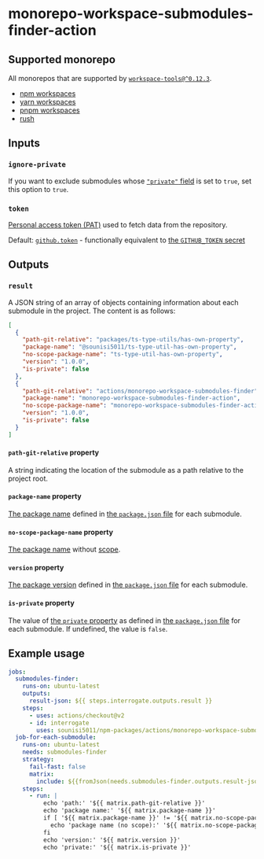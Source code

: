 # monorepo-workspace-submodules-finder-action

## Supported monorepo

All monorepos that are supported by [`workspace-tools@^0.12.3`](https://github.com/microsoft/workspace-tools).

* [npm workspaces](https://docs.npmjs.com/cli/v7/using-npm/workspaces)
* [yarn workspaces](https://classic.yarnpkg.com/en/docs/workspaces/)
* [pnpm workspaces](https://pnpm.js.org/workspaces/)
* [rush](https://rushjs.io/)

## Inputs

### `ignore-private`

If you want to exclude submodules whose [`"private"` field](https://docs.npmjs.com/cli/v6/configuring-npm/package-json#private) is set to `true`, set this option to `true`.

### `token`

[Personal access token (PAT)](https://docs.github.com/en/github/authenticating-to-github/keeping-your-account-and-data-secure/creating-a-personal-access-token) used to fetch data from the repository.

Default: [`github.token`](https://docs.github.com/en/actions/reference/context-and-expression-syntax-for-github-actions#github-context) - functionally equivalent to [the `GITHUB_TOKEN` secret](https://docs.github.com/en/actions/reference/authentication-in-a-workflow#about-the-github_token-secret)

## Outputs

### `result`

A JSON string of an array of objects containing information about each submodule in the project.
The content is as follows:

```json
[
  {
    "path-git-relative": "packages/ts-type-utils/has-own-property",
    "package-name": "@sounisi5011/ts-type-util-has-own-property",
    "no-scope-package-name": "ts-type-util-has-own-property",
    "version": "1.0.0",
    "is-private": false
  },
  {
    "path-git-relative": "actions/monorepo-workspace-submodules-finder",
    "package-name": "monorepo-workspace-submodules-finder-action",
    "no-scope-package-name": "monorepo-workspace-submodules-finder-action",
    "version": "1.0.0",
    "is-private": false
  }
]
```

#### `path-git-relative` property

A string indicating the location of the submodule as a path relative to the project root.

#### `package-name` property

[The package name] defined in [the `package.json` file] for each submodule.

[The package name]: https://docs.npmjs.com/cli/v6/configuring-npm/package-json#name
[the `package.json` file]: https://docs.npmjs.com/cli/v6/configuring-npm/package-json

#### `no-scope-package-name` property

[The package name] without [scope](https://docs.npmjs.com/cli/v6/using-npm/scope).

#### `version` property

[The package version](https://docs.npmjs.com/cli/v6/configuring-npm/package-json#version) defined in [the `package.json` file] for each submodule.

#### `is-private` property

The value of [the `private` property](https://docs.npmjs.com/cli/v6/configuring-npm/package-json#private) as defined in [the `package.json` file] for each submodule.
If undefined, the value is `false`.

## Example usage

```yaml
jobs:
  submodules-finder:
    runs-on: ubuntu-latest
    outputs:
      result-json: ${{ steps.interrogate.outputs.result }}
    steps:
      - uses: actions/checkout@v2
      - id: interrogate
        uses: sounisi5011/npm-packages/actions/monorepo-workspace-submodules-finder@monorepo-workspace-submodules-finder-action-v1
  job-for-each-submodule:
    runs-on: ubuntu-latest
    needs: submodules-finder
    strategy:
      fail-fast: false
      matrix:
        include: ${{fromJson(needs.submodules-finder.outputs.result-json)}}
    steps:
      - run: |
          echo 'path:' '${{ matrix.path-git-relative }}'
          echo 'package name:' '${{ matrix.package-name }}'
          if [ '${{ matrix.package-name }}' != '${{ matrix.no-scope-package-name }}' ]; then
            echo 'package name (no scope):' '${{ matrix.no-scope-package-name }}'
          fi
          echo 'version:' '${{ matrix.version }}'
          echo 'private:' '${{ matrix.is-private }}'
```
